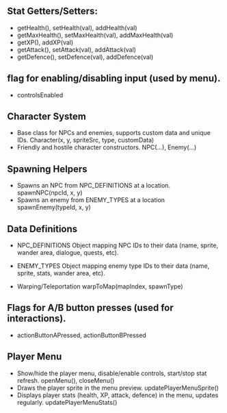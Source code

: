 ## Stat Getters/Setters:
- getHealth(), setHealth(val), addHealth(val)
- getMaxHealth(), setMaxHealth(val), addMaxHealth(val)
- getXP(), addXP(val)
- getAttack(), setAttack(val), addAttack(val)
- getDefence(), setDefence(val), addDefence(val)

## flag for enabling/disabling input (used by menu).
- controlsEnabled 

## Character System
- Base class for NPCs and enemies, supports custom data and unique IDs.
Character(x, y, spriteSrc, type, customData)
- Friendly and hostile character constructors.
NPC(...), Enemy(...)

## Spawning Helpers
- Spawns an NPC from NPC_DEFINITIONS at a location.
spawnNPC(npcId, x, y)
- Spawns an enemy from ENEMY_TYPES at a location
spawnEnemy(typeId, x, y)


##  Data Definitions
- NPC_DEFINITIONS
Object mapping NPC IDs to their data (name, sprite, wander area, dialogue, quests, etc).
- ENEMY_TYPES
Object mapping enemy type IDs to their data (name, sprite, stats, wander area, etc).

- Warping/Teleportation
warpToMap(mapIndex, spawnType)

## Flags for A/B button presses (used for interactions).
- actionButtonAPressed, actionButtonBPressed

## Player Menu
- Show/hide the player menu, disable/enable controls, start/stop stat refresh.
openMenu(), closeMenu()
- Draws the player sprite in the menu preview.
updatePlayerMenuSprite()
- Displays player stats (health, XP, attack, defence) in the menu, updates regularly.
updatePlayerMenuStats()


